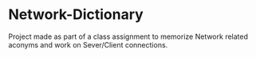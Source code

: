# Network-Dictionary
Project made as part of a class assignment to memorize Network related aconyms and work on Sever/Client connections.
